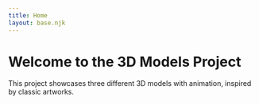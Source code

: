 ```yaml
---
title: Home
layout: base.njk
---
```


# Welcome to the 3D Models Project

This project showcases three different 3D models with animation, inspired by classic artworks.
